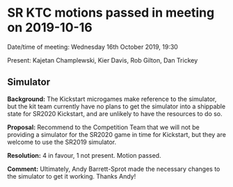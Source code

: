 # SR KTC motions passed in meeting on 2019-10-16

Date/time of meeting: Wednesday 16th October 2019, 19:30

Present: Kajetan Champlewski, Kier Davis, Rob Gilton, Dan Trickey


## Simulator

**Background:**
The Kickstart microgames make reference to the simulator, but the kit team currently have no plans to get the simulator into a shippable state for SR2020 Kickstart, and are unlikely to have the resources to do so.

**Proposal:**
Recommend to the Competition Team that we will not be providing a simulator for the SR2020 game in time for Kickstart, but they are welcome to use the SR2019 simulator.

**Resolution:**
4 in favour, 1 not present. Motion passed.

**Comment:**
Ultimately, Andy Barrett-Sprot made the necessary changes to the simulator to get it working. Thanks Andy!
